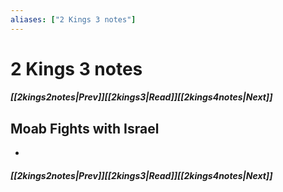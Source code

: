 ```yaml
---
aliases: ["2 Kings 3 notes"]
---
```

# 2 Kings 3 notes
##### <span class=arrow-left></span>[[2kings2notes|Prev]]<span class=navigation-separator></span>[[2kings3|Read]]<span class=navigation-separator></span>[[2kings4notes|Next]]<span class=arrow-right></span>
## Moab Fights with Israel
- 
##### <span class=arrow-left></span>[[2kings2notes|Prev]]<span class=navigation-separator></span>[[2kings3|Read]]<span class=navigation-separator></span>[[2kings4notes|Next]]<span class=arrow-right></span>